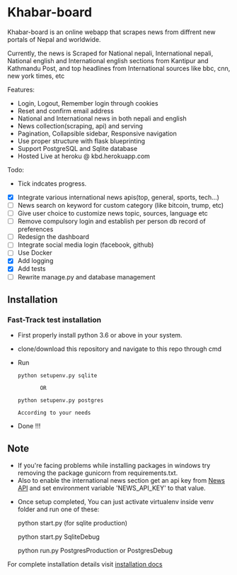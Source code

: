 # Khabar-board
Khabar-board is an online webapp that scrapes news from diffrent new portals of Nepal and worldwide.

Currently, the news is Scraped for National nepali,
International nepali, National english and International english sections from Kantipur and Kathmandu Post, and top headlines from International sources like bbc, cnn, new york times, etc

Features:

* Login, Logout, Remember login through cookies
* Reset and confirm email address
* National and International news in both nepali and english
* News collection(scraping, api) and serving
* Pagination, Collapsible sidebar, Responsive navigation
* Use proper structure with flask blueprinting
* Support PostgreSQL and Sqlite database
* Hosted Live at heroku @ kbd.herokuapp.com

Todo:
* Tick indcates progress.
- [x] Integrate various international news apis(top, general, sports, tech...)
- [ ] News search on keyword for custom category (like bitcoin, trump, etc)
- [ ] Give user choice to customize news topic, sources, language etc
- [ ] Remove compulsory login and establish per person db record of preferences
- [ ] Redesign the dashboard
- [ ] Integrate social media login (facebook, github)
- [ ] Use Docker
- [x] Add logging
- [x] Add tests
- [ ] Rewrite manage.py and database management

## Installation

### Fast-Track test installation
* First properly install python 3.6 or above in your system.
* clone/download this repository and navigate to this repo through cmd
* Run

      python setupenv.py sqlite

             OR

      python setupenv.py postgres

      According to your needs

* Done !!!

## Note
* If you're facing problems while installing packages in windows try removing the package gunicorn from requirements.txt.
* Also to enable the international news section get an api key from [News API](https://newsapi.org/register) and set environment variable 'NEWS_API_KEY' to that value.

- Once setup completed, You can just activate virtualenv inside venv folder and run one of these:

    python start.py (for sqlite production)

    python start.py SqliteDebug

    python run.py PostgresProduction or PostgresDebug

For complete installation details visit [installation docs](https://github.com/hemanta212/Khabar-board/tree/master/docs/manual_install.md)
